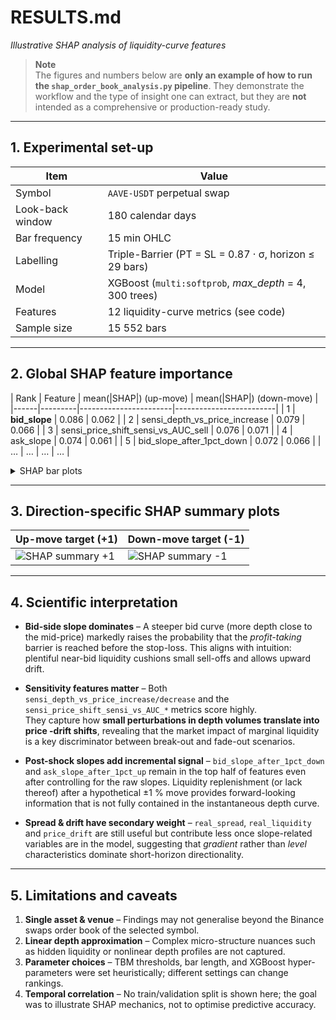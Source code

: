 # RESULTS.md  
_Illustrative SHAP analysis of liquidity-curve features_

> **Note**  
> The figures and numbers below are **only an example of how to run the
> `shap_order_book_analysis.py` pipeline**.  They demonstrate the workflow and
> the type of insight one can extract, but they are **not** intended as a
> comprehensive or production-ready study.

---

## 1. Experimental set-up  

| Item | Value |
|------|-------|
| Symbol | `AAVE-USDT` perpetual swap |
| Look-back window | 180 calendar days |
| Bar frequency | 15 min OHLC |
| Labelling | Triple-Barrier (PT = SL = 0.87 · σ, horizon ≤ 29 bars) |
| Model | XGBoost (`multi:softprob`, *max_depth* = 4, 300 trees) |
| Features | 12 liquidity-curve metrics (see code) |
| Sample size | 15 552 bars |

---

## 2. Global SHAP feature importance  

| Rank | Feature | mean(|SHAP|) (up-move) | mean(|SHAP|) (down-move) |
|------|---------|-----------------------|-------------------------|
| 1 | **bid_slope** | 0.086 | 0.062 |
| 2 | sensi_depth_vs_price_increase | 0.079 | 0.066 |
| 3 | sensi_price_shift_sensi_vs_AUC_sell | 0.076 | 0.071 |
| 4 | ask_slope | 0.074 | 0.061 |
| 5 | bid_slope_after_1pct_down | 0.072 | 0.066 |
| … | … | … | … |

<details>
<summary>SHAP bar plots</summary>

| Up-move target (+1) | Down-move target (-1) |
|---------------------|-----------------------|
| ![SHAP importance +1](shap_importance_1.0.png) | ![SHAP importance -1](shap_importance_-1.0.png) |

</details>

---

## 3. Direction-specific SHAP summary plots  

| Up-move target (+1) | Down-move target (-1) |
|---------------------|-----------------------|
| ![SHAP summary +1](shap_summary_1.0.png) | ![SHAP summary -1](shap_summary_-1.0.png) |

---

## 4. Scientific interpretation  

* **Bid-side slope dominates** – A steeper bid curve (more depth close to the
  mid-price) markedly raises the probability that the _profit-taking_ barrier
  is reached before the stop-loss.  This aligns with intuition: plentiful
  near-bid liquidity cushions small sell-offs and allows upward drift.

* **Sensitivity features matter** – Both
  `sensi_depth_vs_price_increase/decrease` and the
  `sensi_price_shift_sensi_vs_AUC_*` metrics score highly.  
  They capture how **small perturbations in depth volumes translate into price
 -drift shifts**, revealing that the market impact of marginal liquidity is a
  key discriminator between break-out and fade-out scenarios.

* **Post-shock slopes add incremental signal** – `bid_slope_after_1pct_down`
  and `ask_slope_after_1pct_up` remain in the top half of features even after
  controlling for the raw slopes.  Liquidity replenishment (or lack thereof)
  after a hypothetical ±1 % move provides forward-looking information that is
  not fully contained in the instantaneous depth curve.

* **Spread & drift have secondary weight** – `real_spread`, `real_liquidity`
  and `price_drift` are still useful but contribute less once slope-related
  variables are in the model, suggesting that _gradient_ rather than _level_
  characteristics dominate short-horizon directionality.

---

## 5. Limitations and caveats  

1. **Single asset & venue** – Findings may not generalise beyond the Binance
   swaps order book of the selected symbol.  
2. **Linear depth approximation** – Complex micro-structure nuances such as
   hidden liquidity or nonlinear depth profiles are not captured.  
3. **Parameter choices** – TBM thresholds, bar length, and XGBoost hyper-
   parameters were set heuristically; different settings can change rankings.  
4. **Temporal correlation** – No train/validation split is shown here; the
   goal was to illustrate SHAP mechanics, not to optimise predictive accuracy.  

